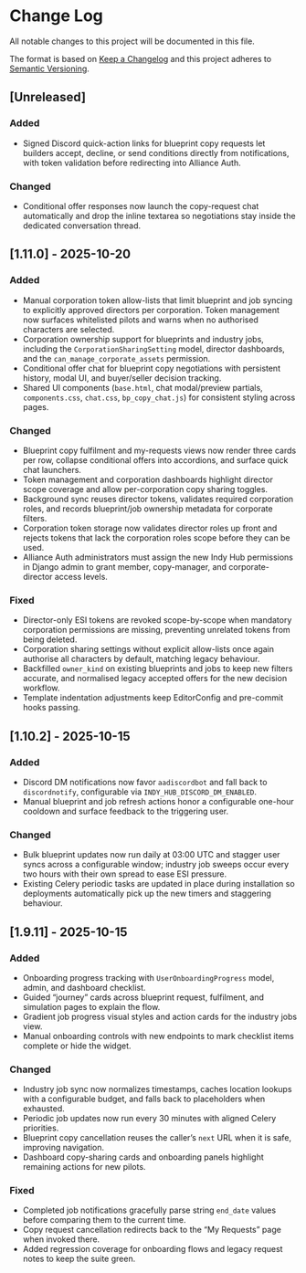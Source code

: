 # Change Log

All notable changes to this project will be documented in this file.

The format is based on [Keep a Changelog](http://keepachangelog.com/)
and this project adheres to [Semantic Versioning](http://semver.org/).

## [Unreleased]

### Added

- Signed Discord quick-action links for blueprint copy requests let builders accept, decline, or send conditions directly from notifications, with token validation before redirecting into Alliance Auth.

### Changed

- Conditional offer responses now launch the copy-request chat automatically and drop the inline textarea so negotiations stay inside the dedicated conversation thread.

## [1.11.0] - 2025-10-20

### Added

- Manual corporation token allow-lists that limit blueprint and job syncing to explicitly approved directors per corporation. Token management now surfaces whitelisted pilots and warns when no authorised characters are selected.
- Corporation ownership support for blueprints and industry jobs, including the `CorporationSharingSetting` model, director dashboards, and the `can_manage_corporate_assets` permission.
- Conditional offer chat for blueprint copy negotiations with persistent history, modal UI, and buyer/seller decision tracking.
- Shared UI components (`base.html`, chat modal/preview partials, `components.css`, `chat.css`, `bp_copy_chat.js`) for consistent styling across pages.

### Changed

- Blueprint copy fulfilment and my-requests views now render three cards per row, collapse conditional offers into accordions, and surface quick chat launchers.
- Token management and corporation dashboards highlight director scope coverage and allow per-corporation copy sharing toggles.
- Background sync reuses director tokens, validates required corporation roles, and records blueprint/job ownership metadata for corporate filters.
- Corporation token storage now validates director roles up front and rejects tokens that lack the corporation roles scope before they can be used.
- Alliance Auth administrators must assign the new Indy Hub permissions in Django admin to grant member, copy-manager, and corporate-director access levels.

### Fixed

- Director-only ESI tokens are revoked scope-by-scope when mandatory corporation permissions are missing, preventing unrelated tokens from being deleted.
- Corporation sharing settings without explicit allow-lists once again authorise all characters by default, matching legacy behaviour.
- Backfilled `owner_kind` on existing blueprints and jobs to keep new filters accurate, and normalised legacy accepted offers for the new decision workflow.
- Template indentation adjustments keep EditorConfig and pre-commit hooks passing.

## [1.10.2] - 2025-10-15

### Added

- Discord DM notifications now favor `aadiscordbot` and fall back to `discordnotify`, configurable via `INDY_HUB_DISCORD_DM_ENABLED`.
- Manual blueprint and job refresh actions honor a configurable one-hour cooldown and surface feedback to the triggering user.

### Changed

- Bulk blueprint updates now run daily at 03:00 UTC and stagger user syncs across a configurable window; industry job sweeps occur every two hours with their own spread to ease ESI pressure.
- Existing Celery periodic tasks are updated in place during installation so deployments automatically pick up the new timers and staggering behaviour.

## [1.9.11] - 2025-10-15

### Added

- Onboarding progress tracking with `UserOnboardingProgress` model, admin, and dashboard checklist.
- Guided “journey” cards across blueprint request, fulfilment, and simulation pages to explain the flow.
- Gradient job progress visual styles and action cards for the industry jobs view.
- Manual onboarding controls with new endpoints to mark checklist items complete or hide the widget.

### Changed

- Industry job sync now normalizes timestamps, caches location lookups with a configurable budget, and falls back to placeholders when exhausted.
- Periodic job updates now run every 30 minutes with aligned Celery priorities.
- Blueprint copy cancellation reuses the caller’s `next` URL when it is safe, improving navigation.
- Dashboard copy-sharing cards and onboarding panels highlight remaining actions for new pilots.

### Fixed

- Completed job notifications gracefully parse string `end_date` values before comparing them to the current time.
- Copy request cancellation redirects back to the “My Requests” page when invoked there.
- Added regression coverage for onboarding flows and legacy request notes to keep the suite green.
